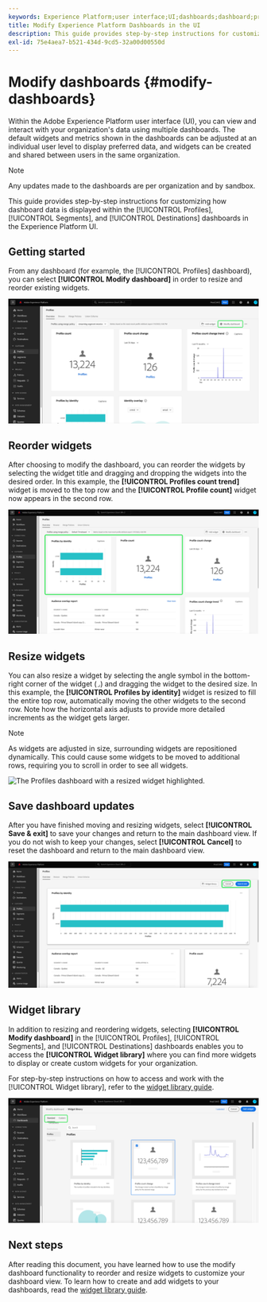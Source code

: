 ```yaml
---
keywords: Experience Platform;user interface;UI;dashboards;dashboard;profiles;segments;destinations;license usage
title: Modify Experience Platform Dashboards in the UI
description: This guide provides step-by-step instructions for customizing how your organization's Adobe Experience Platform data is displayed within dashboards. 
exl-id: 75e4aea7-b521-434d-9cd5-32a00d00550d
---
```

# Modify dashboards {#modify-dashboards}

Within the Adobe Experience Platform user interface (UI), you can view and interact with your organization's data using multiple dashboards. The default widgets and metrics shown in the dashboards can be adjusted at an individual user level to display preferred data, and widgets can be created and shared between users in the same organization. 

>[!NOTE]
>
>Any updates made to the dashboards are per organization and by sandbox.

This guide provides step-by-step instructions for customizing how dashboard data is displayed within the [!UICONTROL Profiles], [!UICONTROL Segments], and [!UICONTROL Destinations] dashboards in the Experience Platform UI.

## Getting started

From any dashboard (for example, the [!UICONTROL Profiles] dashboard), you can select **[!UICONTROL Modify dashboard]** in order to resize and reorder existing widgets.

![The Profiles dashboard with Modify dashboard highlighted.](../images/customization/modify-dashboard.png)

## Reorder widgets

After choosing to modify the dashboard, you can reorder the widgets by selecting the widget title and dragging and dropping the widgets into the desired order. In this example, the **[!UICONTROL Profiles count trend]** widget is moved to the top row and the **[!UICONTROL Profile count]** widget now appears in the second row.

![The Profiles dashboard with two reordered widgets highlighted.](../images/customization/move-widget.png)

## Resize widgets

You can also resize a widget by selecting the angle symbol in the bottom-right corner of the widget (`⌟`) and dragging the widget to the desired size. In this example, the **[!UICONTROL Profiles by identity]** widget is resized to fill the entire top row, automatically moving the other widgets to the second row. Note how the horizontal axis adjusts to provide more detailed increments as the widget gets larger.

>[!NOTE]
>
>As widgets are adjusted in size, surrounding widgets are repositioned dynamically. This could cause some widgets to be moved to additional rows, requiring you to scroll in order to see all widgets.

![The Profiles dashboard with a resized widget highlighted.](../images/customization/resize-widget.png)

## Save dashboard updates

After you have finished moving and resizing widgets, select **[!UICONTROL Save & exit]** to save your changes and return to the main dashboard view. If you do not wish to keep your changes, select **[!UICONTROL Cancel]** to reset the dashboard and return to the main dashboard view.

![The Profiles dashboard with both Cancel and Save and exit highlighted.](../images/customization/save-changes.png)

## Widget library

In addition to resizing and reordering widgets, selecting **[!UICONTROL Modify dashboard]** in the [!UICONTROL Profiles], [!UICONTROL Segments], and [!UICONTROL Destinations] dashboards enables you to access the **[!UICONTROL Widget library]** where you can find more widgets to display or create custom widgets for your organization. 

For step-by-step instructions on how to access and work with the [!UICONTROL Widget library], refer to the [widget library guide](widget-library.md).

![The widget library workspace with Standard and Custom highlighted.](../images/customization/widget-library.png)

## Next steps

After reading this document, you have learned how to use the modify dashboard functionality to reorder and resize widgets to customize your dashboard view. To learn how to create and add widgets to your dashboards, read the [widget library guide](widget-library.md).
